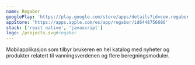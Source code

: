 ```yaml
---
name: Regaber
googlePlay: 'https://play.google.com/store/apps/details?id=com.regaber'
appStore: 'https://apps.apple.com/es/app/regaber/id6448756686'
stack: ['react native', 'javascript']
logo: /projects.svg#regaber
---
```


Mobilapplikasjon som tilbyr brukeren en hel katalog med nyheter og produkter relatert
til vanningsverdenen og flere beregningsmoduler.
